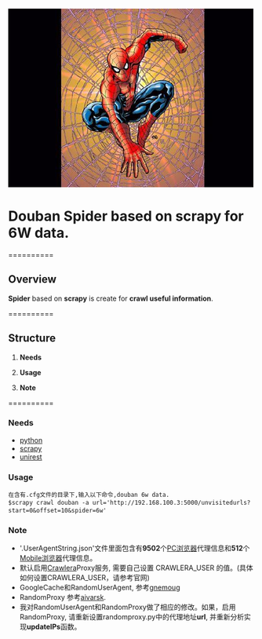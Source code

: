 
![spider icon](./spiderman.png)

# Douban Spider based on scrapy for 6W data.

==========

## Overview

**Spider** based on **scrapy** is create for **crawl useful information**.

==========

## Structure
1. **Needs**

2. **Usage**

3. **Note**

==========

### Needs
* [python](https://www.python.org/downloads/)
* [scrapy](http://doc.scrapy.org/en/latest/)
* [unirest](http://unirest.io/python.html)


### Usage

	在含有.cfg文件的目录下,输入以下命令,douban 6w data.
	$scrapy crawl douban -a url='http://192.168.100.3:5000/unvisitedurls?start=0&offset=10&spider=6w'


### Note
* '.UserAgentString.json'文件里面包含有**9502**个[PC浏览器](http://www.useragentstring.com/pages/Browserlist/)代理信息和**512**个[Mobile浏览器](http://www.useragentstring.com/pages/Mobile%20Browserlist/)代理信息。
* 默认启用[Crawlera](http://scrapinghub.com/crawlera/)Proxy服务, 需要自己设置 CRAWLERA_USER 的值。(具体如何设置CRAWLERA_USER，请参考官网)
* GoogleCache和RandomUserAgent, 参考[gnemoug](https://github.com/gnemoug/distribute_crawler/tree/master/woaidu_crawler/woaidu_crawler/contrib/downloadmiddleware)
* RandomProxy 参考[aivarsk](https://github.com/aivarsk/scrapy-proxies).
* 我对RandomUserAgent和RandomProxy做了相应的修改。如果，启用RandomProxy, 请重新设置randomproxy.py中的代理地址**url**, 并重新分析实现**updateIPs**函数。
